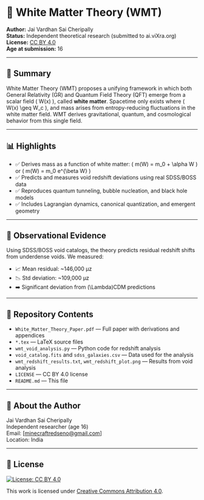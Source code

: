 # 🧠 White Matter Theory (WMT)

**Author:** Jai Vardhan Sai Cheripally  
**Status:** Independent theoretical research (submitted to ai.viXra.org)  
**License:** [CC BY 4.0](https://creativecommons.org/licenses/by/4.0/)  
**Age at submission:** 16

---

## 📘 Summary

White Matter Theory (WMT) proposes a unifying framework in which both General Relativity (GR) and Quantum Field Theory (QFT) emerge from a scalar field \( W(x) \), called **white matter**. Spacetime only exists where \( W(x) \geq W_c \), and mass arises from entropy-reducing fluctuations in the white matter field. WMT derives gravitational, quantum, and cosmological behavior from this single field.

---

## 📊 Highlights

- ✅ Derives mass as a function of white matter: \( m(W) = m_0 + \alpha W \) or \( m(W) = m_0 e^{\beta W} \)
- ✅ Predicts and measures void redshift deviations using real SDSS/BOSS data
- ✅ Reproduces quantum tunneling, bubble nucleation, and black hole models
- ✅ Includes Lagrangian dynamics, canonical quantization, and emergent geometry

---

## 🧪 Observational Evidence

Using SDSS/BOSS void catalogs, the theory predicts residual redshift shifts from underdense voids. We measured:

- 📈 Mean residual: ~146,000 μz  
- 📉 Std deviation: ~109,000 μz  
- ➡️ Significant deviation from \(\Lambda\)CDM predictions

---

## 📂 Repository Contents

- `White_Matter_Theory_Paper.pdf` — Full paper with derivations and appendices
- `*.tex` — LaTeX source files
- `wmt_void_analysis.py` — Python code for redshift analysis
- `void_catalog.fits` and `sdss_galaxies.csv` — Data used for the analysis
- `wmt_redshift_results.txt`, `wmt_redshift_plot.png` — Results from void analysis
- `LICENSE` — CC BY 4.0 license
- `README.md` — This file

---

## 🧠 About the Author

Jai Vardhan Sai Cheripally  
Independent researcher (age 16)  
Email: [minecraftredseno@gmail.com]  
Location: India

---

## 📜 License

[![License: CC BY 4.0](https://img.shields.io/badge/License-CC%20BY%204.0-lightgrey.svg)](http://creativecommons.org/licenses/by/4.0/)

This work is licensed under [Creative Commons Attribution 4.0](https://creativecommons.org/licenses/by/4.0/).

